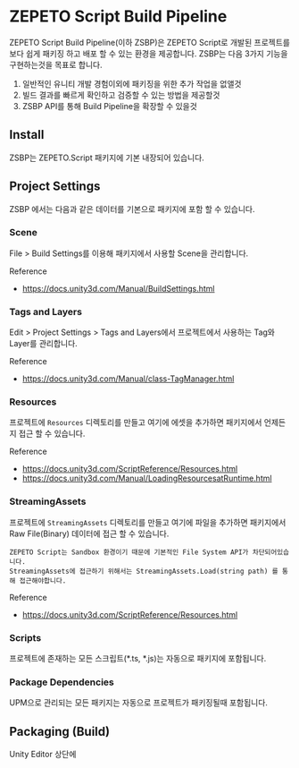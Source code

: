 # ZEPETO Script Build Pipeline

ZEPETO Script Build Pipeline(이하 ZSBP)은 ZEPETO Script로 개발된 프로젝트를 보다 쉽게 패키징 하고 배포 할 수 있는 환경을 제공합니다. ZSBP는 다음 3가지 기능을 구현하는것을 목표로 합니다.

1. 일반적인 유니티 개발 경험이외에 패키징을 위한 추가 작업을 없앨것
2. 빌드 결과를 빠르게 확인하고 검증할 수 있는 방법을 제공할것
3. ZSBP API를 통해 Build Pipeline을 확장할 수 있을것

## Install
ZSBP는 ZEPETO.Script 패키지에 기본 내장되어 있습니다.

## Project Settings

ZSBP 에서는 다음과 같은 데이터를 기본으로 패키지에 포함 할 수 있습니다. 

### Scene
File > Build Settings를 이용해 패키지에서 사용할 Scene을 관리합니다.

Reference
- https://docs.unity3d.com/Manual/BuildSettings.html

### Tags and Layers
Edit > Project Settings > Tags and Layers에서 프로젝트에서 사용하는 Tag와 Layer를 관리합니다.

Reference
- https://docs.unity3d.com/Manual/class-TagManager.html

### Resources
프로젝트에 `Resources` 디렉토리를 만들고 여기에 에셋을 추가하면 패키지에서 언제든지 접근 할 수 있습니다.

Reference
- https://docs.unity3d.com/ScriptReference/Resources.html
- https://docs.unity3d.com/Manual/LoadingResourcesatRuntime.html

### StreamingAssets
프로젝트에 `StreamingAssets` 디렉토리를 만들고 여기에 파일을 추가하면 패키지에서 Raw File(Binary) 데이터에 접근 할 수 있습니다.

    ZEPETO Script는 Sandbox 환경이기 때문에 기본적인 File System API가 차단되어있습니다.
    StreamingAssets에 접근하기 위해서는 StreamingAssets.Load(string path) 를 통해 접근해야합니다.

Reference 
- https://docs.unity3d.com/ScriptReference/Resources.html


### Scripts
프로젝트에 존재하는 모든 스크립트(*.ts, *.js)는 자동으로 패키지에 포함됩니다.

### Package Dependencies
UPM으로 관리되는 모든 패키지는 자동으로 프로젝트가 패키징될때 포함됩니다.


## Packaging (Build)
Unity Editor 상단에 